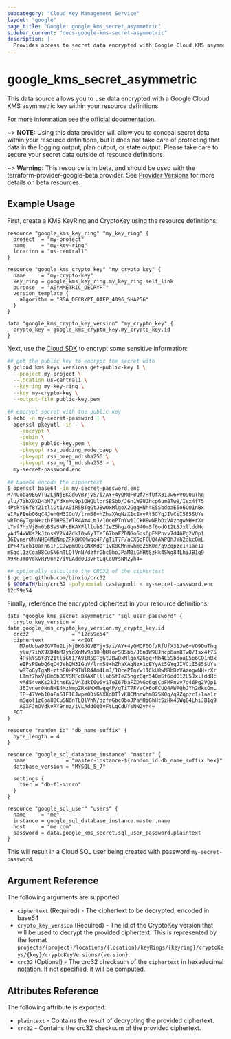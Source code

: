 ```yaml
---
subcategory: "Cloud Key Management Service"
layout: "google"
page_title: "Google: google_kms_secret_asymmetric"
sidebar_current: "docs-google-kms-secret-asymmetric"
description: |-
  Provides access to secret data encrypted with Google Cloud KMS asymmetric key
---
```


# google\_kms\_secret\_asymmetric

This data source allows you to use data encrypted with a Google Cloud KMS asymmetric key
within your resource definitions.

For more information see
[the official documentation](https://cloud.google.com/kms/docs/encrypt-decrypt-rsa).

~> **NOTE:** Using this data provider will allow you to conceal secret data within your
resource definitions, but it does not take care of protecting that data in the
logging output, plan output, or state output.  Please take care to secure your secret
data outside of resource definitions.

~> **Warning:** This resource is in beta, and should be used with the terraform-provider-google-beta provider.
See [Provider Versions](https://terraform.io/docs/providers/google/guides/provider_versions.html) for more details on beta resources.

## Example Usage

First, create a KMS KeyRing and CryptoKey using the resource definitions:

```hcl
resource "google_kms_key_ring" "my_key_ring" {
  project  = "my-project"
  name     = "my-key-ring"
  location = "us-central1"
}

resource "google_kms_crypto_key" "my_crypto_key" {
  name     = "my-crypto-key"
  key_ring = google_kms_key_ring.my_key_ring.self_link
  purpose  = "ASYMMETRIC_DECRYPT"
  version_template {
    algorithm = "RSA_DECRYPT_OAEP_4096_SHA256"
  }
}

data "google_kms_crypto_key_version" "my_crypto_key" {
  crypto_key = google_kms_crypto_key.my_crypto_key.id
}
```

Next, use the [Cloud SDK](https://cloud.google.com/kms/docs/encrypt-decrypt-rsa#kms-encrypt-asymmetric-cli) to encrypt 
some sensitive information:

```bash
## get the public key to encrypt the secret with
$ gcloud kms keys versions get-public-key 1 \
  --project my-project \
  --location us-central1 \
  --keyring my-key-ring \
  --key my-crypto-key \
  --output-file public-key.pem

## encrypt secret with the public key
$ echo -n my-secret-password | \
  openssl pkeyutl -in - \
    -encrypt \
    -pubin \
    -inkey public-key.pem \
    -pkeyopt rsa_padding_mode:oaep \
    -pkeyopt rsa_oaep_md:sha256 \
    -pkeyopt rsa_mgf1_md:sha256 > \
  my-secret-password.enc
  
## base64 encode the ciphertext  
$ openssl base64 -in my-secret-password.enc
M7nUoba9EGVTu2LjNjBKGdGVBYjyS/i/AY+4yQMQF0Qf/RfUfX31Jw6+VO9OuThq
ylu/7ihX9XD4bM7yYdXnMv9p1OHQUlorSBSbb/J6n1W9UJhcp6um8Tw8/Isx4f75
4PskYS6f8Y2ItliGt1/A9iR5BTgGtJBwOxMlgoX2Ggq+Nh4E5SbdoaE5o6CO1nBx
eIPsPEebQ6qC4JehQM3IGuV/lrm58+hZhaXAqNzX1cEYyAt5GYqJIVCiI585SUYs
wRToGyTgaN+zthF0HP9IWlR4Am4LmJ/1OcePTnYw11CkU8wNRbDzVAzogwNH+rXr
LTmf7hxVjBm6bBSVSNFcBKAXFlllubSfIeZ5hgzGqn54OmSf6odO12L5JxllddHc
yAd54vWKs2kJtnsKV2V4ZdkI0w6y1TeI67baFZDNGo6qsCpFMPnvv7d46Pg2VOp1
J6Ivner0NnNHE4MzNmpZRk8WXMwqq4P/gTiT7F/aCX6oFCUQ4AWPQhJYh2dkcOmL
IP+47Veb10aFn61F1CJwpmOOiGNXKdDT1vK8CMnnwhm825K0q/q9Zqpzc1+1ae1z
mSqol1zCoa88CuSN6nTLQlVnN/dzfrGbc0boJPaM0iGhHtSzHk4SWg84LhiJB1q9
A9XFJmOVdkvRY9nnz/iVLAdd0Q3vFtLqCdUYsNN2yh4=

## optionally calculate the CRC32 of the ciphertext
$ go get github.com/binxio/crc32 
$ $GOPATH/bin/crc32 -polynomial castagnoli < my-secret-password.enc
12c59e54
```

Finally, reference the encrypted ciphertext in your resource definitions:

```hcl
data "google_kms_secret_asymmetric" "sql_user_password" {
  crypto_key_version = data.google_kms_crypto_key_version.my_crypto_key.id
  crc32              = "12c59e54"
  ciphertext         = <<EOT
    M7nUoba9EGVTu2LjNjBKGdGVBYjyS/i/AY+4yQMQF0Qf/RfUfX31Jw6+VO9OuThq
    ylu/7ihX9XD4bM7yYdXnMv9p1OHQUlorSBSbb/J6n1W9UJhcp6um8Tw8/Isx4f75
    4PskYS6f8Y2ItliGt1/A9iR5BTgGtJBwOxMlgoX2Ggq+Nh4E5SbdoaE5o6CO1nBx
    eIPsPEebQ6qC4JehQM3IGuV/lrm58+hZhaXAqNzX1cEYyAt5GYqJIVCiI585SUYs
    wRToGyTgaN+zthF0HP9IWlR4Am4LmJ/1OcePTnYw11CkU8wNRbDzVAzogwNH+rXr
    LTmf7hxVjBm6bBSVSNFcBKAXFlllubSfIeZ5hgzGqn54OmSf6odO12L5JxllddHc
    yAd54vWKs2kJtnsKV2V4ZdkI0w6y1TeI67baFZDNGo6qsCpFMPnvv7d46Pg2VOp1
    J6Ivner0NnNHE4MzNmpZRk8WXMwqq4P/gTiT7F/aCX6oFCUQ4AWPQhJYh2dkcOmL
    IP+47Veb10aFn61F1CJwpmOOiGNXKdDT1vK8CMnnwhm825K0q/q9Zqpzc1+1ae1z
    mSqol1zCoa88CuSN6nTLQlVnN/dzfrGbc0boJPaM0iGhHtSzHk4SWg84LhiJB1q9
    A9XFJmOVdkvRY9nnz/iVLAdd0Q3vFtLqCdUYsNN2yh4=
  EOT
}

resource "random_id" "db_name_suffix" {
  byte_length = 4
}

resource "google_sql_database_instance" "master" {
  name             = "master-instance-${random_id.db_name_suffix.hex}"
  database_version = "MYSQL_5_7"
  
  settings {
    tier = "db-f1-micro"
  }
}

resource "google_sql_user" "users" {
  name     = "me"
  instance = google_sql_database_instance.master.name
  host     = "me.com"
  password = data.google_kms_secret.sql_user_password.plaintext
}
```

This will result in a Cloud SQL user being created with password `my-secret-password`.

## Argument Reference

The following arguments are supported:

* `ciphertext` (Required) - The ciphertext to be decrypted, encoded in base64
* `crypto_key_version` (Required) - The id of the CryptoKey version that will be used to
  decrypt the provided ciphertext. This is represented by the format
  `projects/{project}/locations/{location}/keyRings/{keyring}/cryptoKeys/{key}/cryptoKeyVersions/{version}`.
* `crc32` (Optional) - The crc32 checksum of the `ciphertext` in hexadecimal notation. If not specified, it will be computed.

## Attributes Reference

The following attribute is exported:

* `plaintext` - Contains the result of decrypting the provided ciphertext.
* `crc32` - Contains the crc32 checksum of the provided ciphertext.

